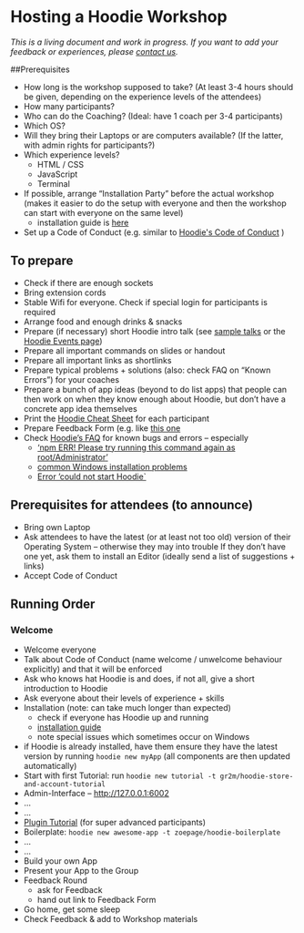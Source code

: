 # Hosting a Hoodie Workshop 

*This is a living document and work in progress. If you want to add your feedback or experiences, please [contact us](http://hood.ie/contact).*

##Prerequisites

- How long is the workshop supposed to take? (At least 3-4 hours should be given, depending on the experience levels of the attendees)
- How many participants?
- Who can do the Coaching? (Ideal: have 1 coach per 3-4 participants)
- Which OS?
- Will they bring their Laptops or are computers available? (If the latter, with admin rights for participants?)
- Which experience levels?
  - HTML / CSS
  - JavaScript
  - Terminal
- If possible, arrange “Installation Party” before the actual workshop (makes it easier to do the setup with everyone and then the workshop can start with everyone on the same level)
  - installation guide is [here](https://github.com/hoodiehq/documentation/blob/gh-pages/tutorials/system-requirements-browser-compatibilities-prerequisites-before-getting-started-with-hoodie.md)
- Set up a Code of Conduct (e.g. similar to [Hoodie's Code of Conduct](http://hood.ie/code-of-conduct) )

## To prepare
- Check if there are enough sockets
- Bring extension cords
- Stable Wifi for everyone. Check if special login for participants is required
- Arrange food and enough drinks & snacks
- Prepare (if necessary) short Hoodie intro talk (see [sample talks](http://hood.ie/contribute#talks) or the [Hoodie Events page](http://hood.ie/events))
- Prepare all important commands on slides or handout
- Prepare all important links as shortlinks
- Prepare typical problems + solutions (also: check FAQ on “Known Errors”) for your coaches
- Prepare a bunch of app ideas (beyond to do list apps) that people can then work on when they know enough about Hoodie, but don’t have a concrete app idea themselves
- Print the [Hoodie Cheat Sheet](http://hood.ie//dist/presentations/hoodie-cheat-sheet-print.pdf) for each participant
- Prepare Feedback Form (e.g. like [this one](https://docs.google.com/a/thehoodiefirm.com/forms/d/1toCQfdK4tF2WIXzico5MoMpI_UXpLQ5zvcxFOUhip5M/viewform)
- Check [Hoodie’s FAQ](http://faq.hood.ie) for known bugs and errors – especially 
  - [‘npm ERR! Please try running this command again as root/Administrator’](http://faq.hood.ie/#/question/38210259) 
  - [common Windows installation problems](http://faq.hood.ie/#/question/48204371) 
  - [Error ’could not start Hoodie`](http://faq.hood.ie/#/question/38210193)

## Prerequisites for attendees (to announce)
- Bring own Laptop
- Ask attendees to have the latest (or at least not too old) version of their Operating System – otherwise they may into trouble
If they don’t have one yet, ask them to install an Editor (ideally send a list of suggestions + links)
- Accept Code of Conduct

## Running Order

### Welcome
- Welcome everyone
- Talk about Code of Conduct (name welcome / unwelcome behaviour explicitly) and that it will be enforced
- Ask who knows hat Hoodie is and does, if not all, give a short introduction to Hoodie
- Ask everyone about their levels of experience + skills
- Installation (note: can take much longer than expected)
  - check if everyone has Hoodie up and running
  - [installation guide](https://github.com/hoodiehq/documentation/blob/gh-pages/tutorials/system-requirements-browser-compatibilities-prerequisites-before-getting-started-with-hoodie.md) 
  - note special issues which sometimes occur on Windows
- if Hoodie is already installed, have them ensure they have the latest version by running `hoodie new myApp` (all components are then updated automatically)
- Start with first Tutorial: run `hoodie new tutorial -t gr2m/hoodie-store-and-account-tutorial` 
- Admin-Interface – http://127.0.0.1:6002
- …
- …
- [Plugin Tutorial](https://github.com/hoodiehq/documentation/blob/gh-pages/tutorials/hoodie-plugin-tutorial/index.md) (for super advanced participants)
- Boilerplate: `hoodie new awesome-app -t zoepage/hoodie-boilerplate`
- …
- … 
- Build your own App
- Present your App to the Group
- Feedback Round
  - ask for Feedback
  - hand out link to Feedback Form
- Go home, get some sleep
- Check Feedback & add to Workshop materials
